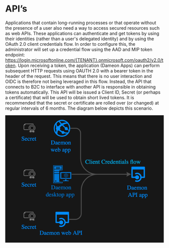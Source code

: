 # API’s

Applications that contain long-running processes or that operate without the presence of a user also need a way to access secured resources such as web APIs. These applications can authenticate and get tokens by using their identities (rather than a user's delegated identity) and by using the OAuth 2.0 client credentials flow. In order to configure this, the administrator will set up a credential flow using the AAD and MIP token endpoint: https://login.microsoftonline.com/{TENANT}.onmicrosoft.com/oauth2/v2.0/token. 
Upon receiving a token, the application (Dameon Apps) can perform subsequent HTTP requests using OAUTH 2.0 with a bearer token in the header of the request.
This means that there is no user interaction and OIDC is therefore not being leveraged in this flow. Instead, the API that connects to B2C to interface with another API is responsible in obtaining tokens automatically. This API will be issued a Client ID, Secret (or perhaps a certificate) that will be used to obtain short lived tokens. It is recommended that the secret or certificate are rolled over (or changed) at regular intervals of 6 months. The diagram below depicts this scenario.

![image info](./../Images/Picture8.png)


